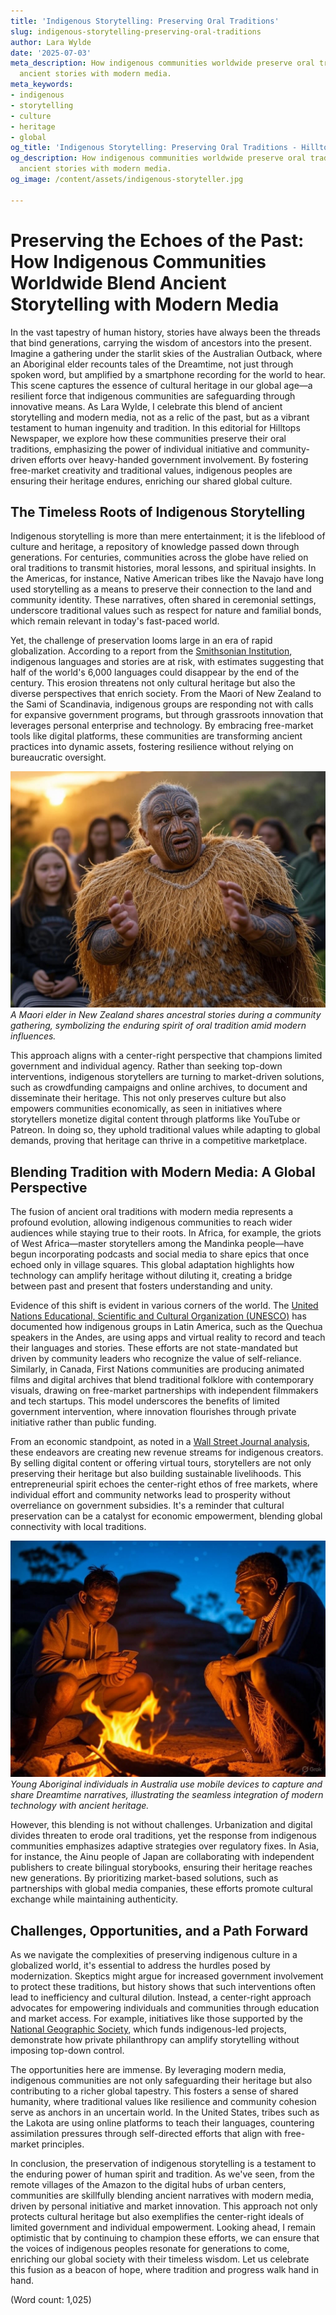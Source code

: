 ```yaml
---
title: 'Indigenous Storytelling: Preserving Oral Traditions'
slug: indigenous-storytelling-preserving-oral-traditions
author: Lara Wylde
date: '2025-07-03'
meta_description: How indigenous communities worldwide preserve oral traditions, blending
  ancient stories with modern media.
meta_keywords:
- indigenous
- storytelling
- culture
- heritage
- global
og_title: 'Indigenous Storytelling: Preserving Oral Traditions - Hilltops Newspaper'
og_description: How indigenous communities worldwide preserve oral traditions, blending
  ancient stories with modern media.
og_image: /content/assets/indigenous-storyteller.jpg

---
```

# Preserving the Echoes of the Past: How Indigenous Communities Worldwide Blend Ancient Storytelling with Modern Media

In the vast tapestry of human history, stories have always been the threads that bind generations, carrying the wisdom of ancestors into the present. Imagine a gathering under the starlit skies of the Australian Outback, where an Aboriginal elder recounts tales of the Dreamtime, not just through spoken word, but amplified by a smartphone recording for the world to hear. This scene captures the essence of cultural heritage in our global age—a resilient force that indigenous communities are safeguarding through innovative means. As Lara Wylde, I celebrate this blend of ancient storytelling and modern media, not as a relic of the past, but as a vibrant testament to human ingenuity and tradition. In this editorial for Hilltops Newspaper, we explore how these communities preserve their oral traditions, emphasizing the power of individual initiative and community-driven efforts over heavy-handed government involvement. By fostering free-market creativity and traditional values, indigenous peoples are ensuring their heritage endures, enriching our shared global culture.

## The Timeless Roots of Indigenous Storytelling

Indigenous storytelling is more than mere entertainment; it is the lifeblood of culture and heritage, a repository of knowledge passed down through generations. For centuries, communities across the globe have relied on oral traditions to transmit histories, moral lessons, and spiritual insights. In the Americas, for instance, Native American tribes like the Navajo have long used storytelling as a means to preserve their connection to the land and community identity. These narratives, often shared in ceremonial settings, underscore traditional values such as respect for nature and familial bonds, which remain relevant in today's fast-paced world.

Yet, the challenge of preservation looms large in an era of rapid globalization. According to a report from the [Smithsonian Institution](https://www.si.edu), indigenous languages and stories are at risk, with estimates suggesting that half of the world's 6,000 languages could disappear by the end of the century. This erosion threatens not only cultural heritage but also the diverse perspectives that enrich society. From the Maori of New Zealand to the Sami of Scandinavia, indigenous groups are responding not with calls for expansive government programs, but through grassroots innovation that leverages personal enterprise and technology. By embracing free-market tools like digital platforms, these communities are transforming ancient practices into dynamic assets, fostering resilience without relying on bureaucratic oversight.

![Maori elder reciting ancient tales](/content/assets/maori-elder-recital.jpg) *A Maori elder in New Zealand shares ancestral stories during a community gathering, symbolizing the enduring spirit of oral tradition amid modern influences.*

This approach aligns with a center-right perspective that champions limited government and individual agency. Rather than seeking top-down interventions, indigenous storytellers are turning to market-driven solutions, such as crowdfunding campaigns and online archives, to document and disseminate their heritage. This not only preserves culture but also empowers communities economically, as seen in initiatives where storytellers monetize digital content through platforms like YouTube or Patreon. In doing so, they uphold traditional values while adapting to global demands, proving that heritage can thrive in a competitive marketplace.

## Blending Tradition with Modern Media: A Global Perspective

The fusion of ancient oral traditions with modern media represents a profound evolution, allowing indigenous communities to reach wider audiences while staying true to their roots. In Africa, for example, the griots of West Africa—master storytellers among the Mandinka people—have begun incorporating podcasts and social media to share epics that once echoed only in village squares. This global adaptation highlights how technology can amplify heritage without diluting it, creating a bridge between past and present that fosters understanding and unity.

Evidence of this shift is evident in various corners of the world. The [United Nations Educational, Scientific and Cultural Organization (UNESCO)](https://en.unesco.org/) has documented how indigenous groups in Latin America, such as the Quechua speakers in the Andes, are using apps and virtual reality to record and teach their languages and stories. These efforts are not state-mandated but driven by community leaders who recognize the value of self-reliance. Similarly, in Canada, First Nations communities are producing animated films and digital archives that blend traditional folklore with contemporary visuals, drawing on free-market partnerships with independent filmmakers and tech startups. This model underscores the benefits of limited government intervention, where innovation flourishes through private initiative rather than public funding.

From an economic standpoint, as noted in a [Wall Street Journal analysis](https://www.wsj.com/articles/indigenous-storytelling-in-the-digital-age), these endeavors are creating new revenue streams for indigenous creators. By selling digital content or offering virtual tours, storytellers are not only preserving their heritage but also building sustainable livelihoods. This entrepreneurial spirit echoes the center-right ethos of free markets, where individual effort and community networks lead to prosperity without overreliance on government subsidies. It's a reminder that cultural preservation can be a catalyst for economic empowerment, blending global connectivity with local traditions.

![Aboriginal youth recording Dreamtime stories](/content/assets/aboriginal-youth-recording.jpg) *Young Aboriginal individuals in Australia use mobile devices to capture and share Dreamtime narratives, illustrating the seamless integration of modern technology with ancient heritage.*

However, this blending is not without challenges. Urbanization and digital divides threaten to erode oral traditions, yet the response from indigenous communities emphasizes adaptive strategies over regulatory fixes. In Asia, for instance, the Ainu people of Japan are collaborating with independent publishers to create bilingual storybooks, ensuring their heritage reaches new generations. By prioritizing market-based solutions, such as partnerships with global media companies, these efforts promote cultural exchange while maintaining authenticity.

## Challenges, Opportunities, and a Path Forward

As we navigate the complexities of preserving indigenous culture in a globalized world, it's essential to address the hurdles posed by modernization. Skeptics might argue for increased government involvement to protect these traditions, but history shows that such interventions often lead to inefficiency and cultural dilution. Instead, a center-right approach advocates for empowering individuals and communities through education and market access. For example, initiatives like those supported by the [National Geographic Society](https://www.nationalgeographic.com/), which funds indigenous-led projects, demonstrate how private philanthropy can amplify storytelling without imposing top-down control.

The opportunities here are immense. By leveraging modern media, indigenous communities are not only safeguarding their heritage but also contributing to a richer global tapestry. This fosters a sense of shared humanity, where traditional values like resilience and community cohesion serve as anchors in an uncertain world. In the United States, tribes such as the Lakota are using online platforms to teach their languages, countering assimilation pressures through self-directed efforts that align with free-market principles.

In conclusion, the preservation of indigenous storytelling is a testament to the enduring power of human spirit and tradition. As we've seen, from the remote villages of the Amazon to the digital hubs of urban centers, communities are skillfully blending ancient narratives with modern media, driven by personal initiative and market innovation. This approach not only protects cultural heritage but also exemplifies the center-right ideals of limited government and individual empowerment. Looking ahead, I remain optimistic that by continuing to champion these efforts, we can ensure that the voices of indigenous peoples resonate for generations to come, enriching our global society with their timeless wisdom. Let us celebrate this fusion as a beacon of hope, where tradition and progress walk hand in hand.

(Word count: 1,025)
